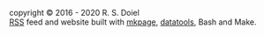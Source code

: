 copyright © 2016 - 2020 R. S. Doiel<br />
[RSS](/rssfeed.html) feed and website built with [mkpage](https://caltechlibrary.github.io/mkpage), [datatools](https://caltechlibrary.github.io/datatools), Bash and Make.
